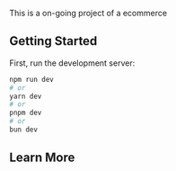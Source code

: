 This is a on-going project of a ecommerce

## Getting Started

First, run the development server:

```bash
npm run dev
# or
yarn dev
# or
pnpm dev
# or
bun dev
```
## Learn More
